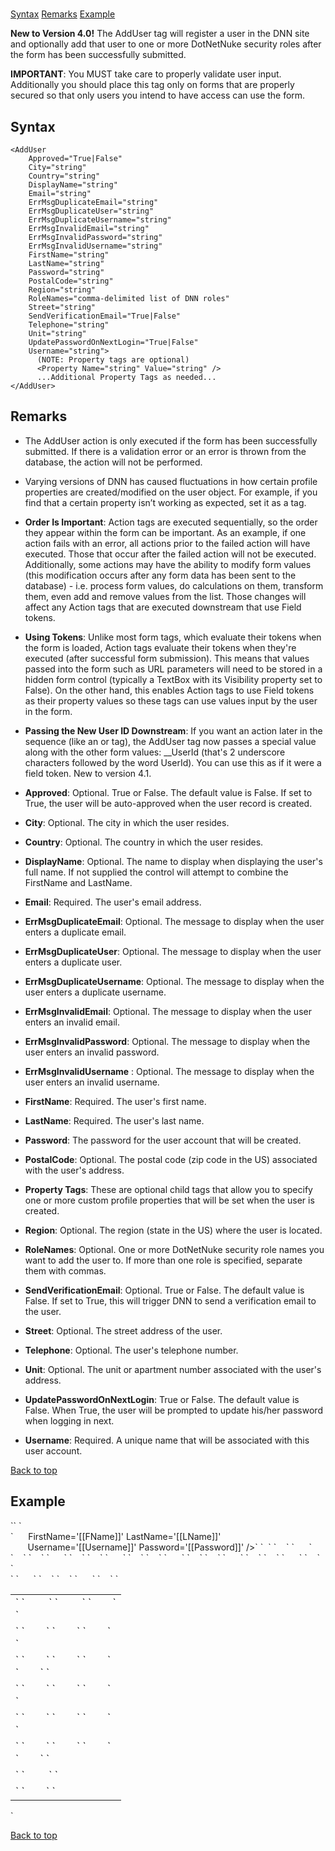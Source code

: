 # <AddUser>

<a name="top" xmlns="http://www.w3.org/1999/xhtml"></a>

[Syntax](#syntax) [Remarks](#remarks) [Example](#example)

**New to Version 4.0!** The AddUser tag will register a user in the DNN site and optionally add that user to one or more DotNetNuke security roles after the form has been successfully submitted.

**IMPORTANT**: You MUST take care to properly validate user input. Additionally you should place this tag only on forms that are properly secured so that only users you intend to have access can use the form.

<a name="syntax" xmlns="http://www.w3.org/1999/xhtml"></a>

## Syntax

    <AddUser
        Approved="True|False"
        City="string"
        Country="string"
        DisplayName="string"
        Email="string"
        ErrMsgDuplicateEmail="string"
        ErrMsgDuplicateUser="string"
        ErrMsgDuplicateUsername="string"
        ErrMsgInvalidEmail="string"
        ErrMsgInvalidPassword="string"
        ErrMsgInvalidUsername="string"
        FirstName="string"
        LastName="string"
        Password="string"
        PostalCode="string"
        Region="string"
        RoleNames="comma-delimited list of DNN roles"
        Street="string"
        SendVerificationEmail="True|False" 
        Telephone="string"
        Unit="string"
        UpdatePasswordOnNextLogin="True|False"
        Username="string"> 
          (NOTE: Property tags are optional)
          <Property Name="string" Value="string" />
          ...Additional Property Tags as needed...
    </AddUser>

<a name="remarks" xmlns="http://www.w3.org/1999/xhtml"></a>

## Remarks

*   The AddUser action is only executed if the form has been successfully submitted. If there is a validation error or an error is thrown from the database, the action will not be performed.  

*   Varying versions of DNN has caused fluctuations in how certain profile properties are created/modified on the user object. For example, if you find that a certain property isn’t working as expected, set it as a <Property> tag.  

*   **Order Is Important**: Action tags are executed sequentially, so the order they appear within the form can be important. As an example, if one action fails with an error, all actions prior to the failed action will have executed. Those that occur after the failed action will not be executed. Additionally, some actions may have the ability to modify form values (this modification occurs after any form data has been sent to the database) - i.e. process form values, do calculations on them, transform them, even add and remove values from the list. Those changes will affect any Action tags that are executed downstream that use Field tokens.  

*   **Using Tokens**: Unlike most form tags, which evaluate their tokens when the form is loaded, Action tags evaluate their tokens when they're executed (after successful form submission). This means that values passed into the form such as URL parameters will need to be stored in a hidden form control (typically a TextBox with its Visibility property set to False). On the other hand, this enables Action tags to use Field tokens as their property values so these tags can use values input by the user in the form.  

*   **Passing the New User ID Downstream**: If you want an action later in the sequence (like an <AddToRoles> or <Redirect> tag), the AddUser tag now passes a special value along with the other form values: __UserId (that's 2 underscore characters followed by the word UserId). You can use this as if it were a field token. New to version 4.1.  

*   **Approved**: Optional. True or False. The default value is False. If set to True, the user will be auto-approved when the user record is created.  

*   **City**: Optional. The city in which the user resides.  

*   **Country**: Optional. The country in which the user resides.  

*   **DisplayName**: Optional. The name to display when displaying the user's full name. If not supplied the control will attempt to combine the FirstName and LastName.  

*   **Email**: Required. The user's email address.  

*   **ErrMsgDuplicateEmail**: Optional. The message to display when the user enters a duplicate email.  

*   **ErrMsgDuplicateUser**: Optional. The message to display when the user enters a duplicate user.  

*   **ErrMsgDuplicateUsername**: Optional. The message to display when the user enters a duplicate username.  

*   **ErrMsgInvalidEmail**: Optional. The message to display when the user enters an invalid email.  

*   **ErrMsgInvalidPassword**: Optional. The message to display when the user enters an invalid password.  

*   **ErrMsgInvalidUsername** : Optional. The message to display when the user enters an invalid username.  

*   **FirstName**: Required. The user's first name.  

*   **LastName**: Required. The user's last name.  

*   **Password**: The password for the user account that will be created.  

*   **PostalCode**: Optional. The postal code (zip code in the US) associated with the user's address.  

*   **Property Tags**: These are optional child tags that allow you to specify one or more custom profile properties that will be set when the user is created.  

*   **Region**: Optional. The region (state in the US) where the user is located.  

*   **RoleNames**: Optional. One or more DotNetNuke security role names you want to add the user to. If more than one role is specified, separate them with commas.  

*   **SendVerificationEmail**: Optional. True or False. The default value is False. If set to True, this will trigger DNN to send a verification email to the user.  

*   **Street**: Optional. The street address of the user.  

*   **Telephone**: Optional. The user's telephone number.  

*   **Unit**: Optional. The unit or apartment number associated with the user's address.  

*   **UpdatePasswordOnNextLogin**: True or False. The default value is False. When True, the user will be prompted to update his/her password when logging in next.  

*   **Username**: Required. A unique name that will be associated with this user account.  

[Back to top](#top)<a name="example" xmlns="http://www.w3.org/1999/xhtml"></a>

## Example

<div xmlns="">`<AddForm>`  
`  <AddUser RoleNames="Role1,Editors" Email='[[Email]]'`</div>

<div xmlns="">`      FirstName='[[FName]]' LastName='[[LName]]'  
       Username='[[Username]]' Password='[[Password]]' />`  
`  <table>`  
`    <tr>`  
`      <td>`  
`         <Label For="txtFirstName" Text="First Name" />`  
`         <TextBox Id="txtFirstName" DataField="FName" DataType="string" />`  
`        <Validate Type="Required" Target="txtFirstName" Text="**" Message="First Name is required." />`</div>

<div xmlns="">`       </td>`  
`    </tr>`  
`    <tr>`  
`      <td>`  
`        <Label For="txtLastName" Text="Last Name" />`  
`        <TextBox Id="txtLastName" DataField="LName" DataType="string" />`  
`        <Validate Type="Required" Target="txtLastName" Text="**" Message="Last Name is required." />`</div>

<div xmlns="">`      </td>`  
`    </tr>`  
`    <tr>`  
`      <td>`  
`        <Label For="txtEmail" Text="Email" />`  
`        <TextBox Id="txtEmail" DataField="Email" DataType="string" />`  
`        <Validate Type="Required" Target="txtEmail" Text="**" Message="An email address is required." />`</div>

<div xmlns="">`        <Validate Type="Email" Target="txtEmail" Text="**" Message="Please enter a valid email address." />`  
`      </td>`  
`    </tr>`  
`    <tr>`  
`      <td>`  
`        <Label For="txtUsername" Text="Username" />`  
`        <TextBox Id="txtUsername" DataField="Username" DataType="string" />`  
`        <Validate Type="Required" Target="txtUsername" Text="**" Message="Please enter a Username." />`</div>

<div xmlns="">`      </td>`  
`    </tr>`  
`    <tr>`  
`      <td>`  
`        <Label For="txtPassword" Text="Password" />`  
`        <Password Id="txtPassword" DataField="Password" DataType="string" />`  
`        <Validate Type="Required" Target="txtPassword" Text="**" Message="A Password is required." />`</div>

<div xmlns="">`      </td>`  
`    </tr>`  
`    <tr>`  
`      <td>`  
`        <Label For="txtReEnterPassword" Text="Password" />`  
`        <Password Id="txtReEnterPassword" DataField="pw2" DataType="string" />`  
`        <Validate Type="Required" Target="txtReEnterPassword" Text="**" Message="Please re-enter your password." />`</div>

<div xmlns="">`        <Validate Type="Compare" Target="txtPassword" CompareTarget="txtReEnterPassword" Text="**" Message="Your passwords don't match" />`  
`      </td>`  
`    </tr>`</div>

<div xmlns="">`    <tr>`  
`      <td colspan="2">`  
`        <AddButton Text="Add"/> <CancelButton Text="Cancel"/>`  
`      </td>`  
`    </tr>`  
`    <tr>`  
`      <td colspan="2">`  
`        <ValidationSummary DisplayMode="BulletList" HeaderText="Errors:" CssClass="NormalRed" />`  
`      </td>`  
`    </tr>`  
`  </table>  
</AddForm>`</div>

[Back to top](#top)